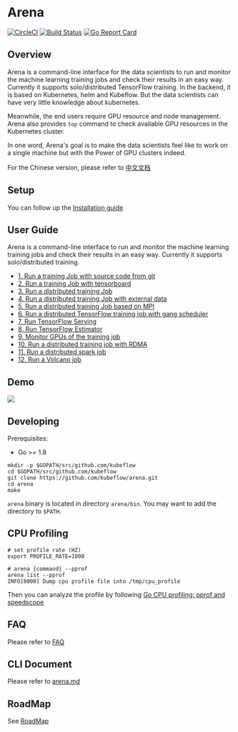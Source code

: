 # Arena

[![CircleCI](https://circleci.com/gh/kubeflow/arena.svg?style=svg)](https://circleci.com/gh/kubeflow/arena)
[![Build Status](https://travis-ci.org/kubeflow/arena.svg?branch=master)](https://travis-ci.org/kubeflow/arena) 
[![Go Report Card](https://goreportcard.com/badge/github.com/kubeflow/arena)](https://goreportcard.com/report/github.com/kubeflow/arena)


## Overview

Arena is a command-line interface for the data scientists to run and monitor the machine learning training jobs and check their results in an easy way. Currently it supports solo/distributed TensorFlow training. In the backend, it is based on Kubernetes, helm and Kubeflow. But the data scientists can have very little knowledge about kubernetes.

Meanwhile, the end users require GPU resource and node management. Arena also provides `top` command to check available GPU resources in the Kubernetes cluster.

In one word, Arena's goal is to make the data scientists feel like to work on a single machine but with the Power of GPU clusters indeed.

For the Chinese version, please refer to [中文文档](README_cn.md)

## Setup

You can follow up the [Installation guide](docs/installation/README.md)

## User Guide

Arena is a command-line interface to run and monitor the machine learning training jobs and check their results in an easy way. Currently it supports solo/distributed training.

- [1. Run a training Job with source code from git](docs/userguide/1-tfjob-standalone.md)
- [2. Run a training Job with tensorboard](docs/userguide/2-tfjob-tensorboard.md)
- [3. Run a distributed training Job](docs/userguide/3-tfjob-distributed.md)
- [4. Run a distributed training Job with external data](docs/userguide/4-tfjob-distributed-data.md)
- [5. Run a distributed training Job based on MPI](docs/userguide/5-mpijob-distributed.md)
- [6. Run a distributed TensorFlow training job with gang scheduler](docs/userguide/6-tfjob-gangschd.md)
- [7. Run TensorFlow Serving](docs/userguide/7-tf-serving.md)
- [8. Run TensorFlow Estimator](docs/userguide/8-tfjob-estimator.md)
- [9. Monitor GPUs of the training job ](docs/userguide/9-top-job-gpu-metric.md)
- [10. Run a distributed training job with RDMA](docs/userguide/10-rdma-integration.md)
- [11. Run a distributed spark job](docs/userguide/11-sparkjob-distributed.md)
- [12. Run a Volcano job](docs/12-volcanojob.md)

## Demo

[![](demo.jpg)](http://cloud.video.taobao.com/play/u/2987821887/p/1/e/6/t/1/50210690772.mp4)


## Developing

Prerequisites:

- Go >= 1.8

```
mkdir -p $GOPATH/src/github.com/kubeflow
cd $GOPATH/src/github.com/kubeflow
git clone https://github.com/kubeflow/arena.git
cd arena
make
```

`arena` binary is located in directory `arena/bin`. You may want to add the directory to `$PATH`.

## CPU Profiling

```
# set profile rate (HZ)
export PROFILE_RATE=1000

# arena {command} --pprof
arena list --pprof
INFO[0000] Dump cpu profile file into /tmp/cpu_profile
```

Then you can analyze the profile by following [Go CPU profiling: pprof and speedscope](https://coder.today/go-profiling-pprof-and-speedscope-b05b812cc429)



## FAQ

Please refer to [FAQ](FAQ.md)

## CLI Document

Please refer to [arena.md](docs/cli/arena.md)

## RoadMap

See [RoadMap](ROADMAP.md)
